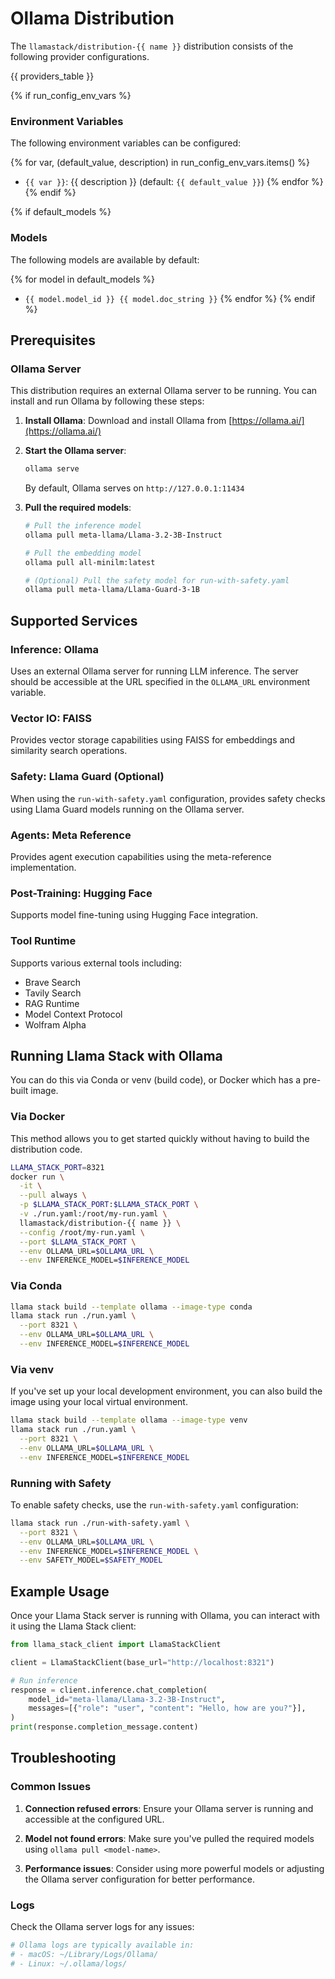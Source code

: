 # Ollama Distribution

The `llamastack/distribution-{{ name }}` distribution consists of the following provider configurations.

{{ providers_table }}

{% if run_config_env_vars %}
### Environment Variables

The following environment variables can be configured:

{% for var, (default_value, description) in run_config_env_vars.items() %}
- `{{ var }}`: {{ description }} (default: `{{ default_value }}`)
{% endfor %}
{% endif %}

{% if default_models %}
### Models

The following models are available by default:

{% for model in default_models %}
- `{{ model.model_id }} {{ model.doc_string }}`
{% endfor %}
{% endif %}

## Prerequisites

### Ollama Server

This distribution requires an external Ollama server to be running. You can install and run Ollama by following these steps:

1. **Install Ollama**: Download and install Ollama from [https://ollama.ai/](https://ollama.ai/)

2. **Start the Ollama server**:
   ```bash
   ollama serve
   ```
   By default, Ollama serves on `http://127.0.0.1:11434`

3. **Pull the required models**:
   ```bash
   # Pull the inference model
   ollama pull meta-llama/Llama-3.2-3B-Instruct

   # Pull the embedding model
   ollama pull all-minilm:latest

   # (Optional) Pull the safety model for run-with-safety.yaml
   ollama pull meta-llama/Llama-Guard-3-1B
   ```

## Supported Services

### Inference: Ollama
Uses an external Ollama server for running LLM inference. The server should be accessible at the URL specified in the `OLLAMA_URL` environment variable.

### Vector IO: FAISS
Provides vector storage capabilities using FAISS for embeddings and similarity search operations.

### Safety: Llama Guard (Optional)
When using the `run-with-safety.yaml` configuration, provides safety checks using Llama Guard models running on the Ollama server.

### Agents: Meta Reference
Provides agent execution capabilities using the meta-reference implementation.

### Post-Training: Hugging Face
Supports model fine-tuning using Hugging Face integration.

### Tool Runtime
Supports various external tools including:
- Brave Search
- Tavily Search
- RAG Runtime
- Model Context Protocol
- Wolfram Alpha

## Running Llama Stack with Ollama

You can do this via Conda or venv (build code), or Docker which has a pre-built image.

### Via Docker

This method allows you to get started quickly without having to build the distribution code.

```bash
LLAMA_STACK_PORT=8321
docker run \
  -it \
  --pull always \
  -p $LLAMA_STACK_PORT:$LLAMA_STACK_PORT \
  -v ./run.yaml:/root/my-run.yaml \
  llamastack/distribution-{{ name }} \
  --config /root/my-run.yaml \
  --port $LLAMA_STACK_PORT \
  --env OLLAMA_URL=$OLLAMA_URL \
  --env INFERENCE_MODEL=$INFERENCE_MODEL
```

### Via Conda

```bash
llama stack build --template ollama --image-type conda
llama stack run ./run.yaml \
  --port 8321 \
  --env OLLAMA_URL=$OLLAMA_URL \
  --env INFERENCE_MODEL=$INFERENCE_MODEL
```

### Via venv

If you've set up your local development environment, you can also build the image using your local virtual environment.

```bash
llama stack build --template ollama --image-type venv
llama stack run ./run.yaml \
  --port 8321 \
  --env OLLAMA_URL=$OLLAMA_URL \
  --env INFERENCE_MODEL=$INFERENCE_MODEL
```

### Running with Safety

To enable safety checks, use the `run-with-safety.yaml` configuration:

```bash
llama stack run ./run-with-safety.yaml \
  --port 8321 \
  --env OLLAMA_URL=$OLLAMA_URL \
  --env INFERENCE_MODEL=$INFERENCE_MODEL \
  --env SAFETY_MODEL=$SAFETY_MODEL
```

## Example Usage

Once your Llama Stack server is running with Ollama, you can interact with it using the Llama Stack client:

```python
from llama_stack_client import LlamaStackClient

client = LlamaStackClient(base_url="http://localhost:8321")

# Run inference
response = client.inference.chat_completion(
    model_id="meta-llama/Llama-3.2-3B-Instruct",
    messages=[{"role": "user", "content": "Hello, how are you?"}],
)
print(response.completion_message.content)
```

## Troubleshooting

### Common Issues

1. **Connection refused errors**: Ensure your Ollama server is running and accessible at the configured URL.

2. **Model not found errors**: Make sure you've pulled the required models using `ollama pull <model-name>`.

3. **Performance issues**: Consider using more powerful models or adjusting the Ollama server configuration for better performance.

### Logs

Check the Ollama server logs for any issues:
```bash
# Ollama logs are typically available in:
# - macOS: ~/Library/Logs/Ollama/
# - Linux: ~/.ollama/logs/
```